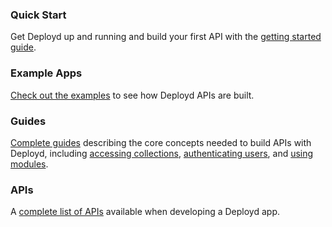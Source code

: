 ### Quick Start

Get Deployd up and running and build your first API with the [getting started guide](/docs/getting-started).

### Example Apps

[Check out the examples](/examples) to see how Deployd APIs are built.

### Guides

[Complete guides](/guides) describing the core concepts needed to build APIs with Deployd, including [accessing collections](/docs/collections), [authenticating users](/docs/users), and [using modules](/docs/using-modules).

### APIs

A [complete list of APIs](/api) available when developing a Deployd app.